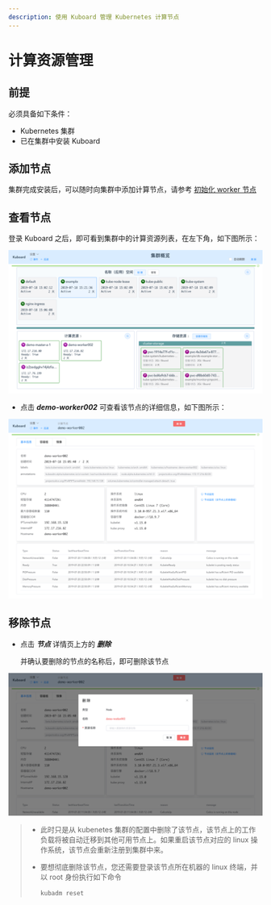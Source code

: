 ```yaml
---
description: 使用 Kuboard 管理 Kubernetes 计算节点
---
```


# 计算资源管理

## 前提

必须具备如下条件：

* Kubernetes 集群
* 已在集群中安装 Kuboard

## 添加节点

集群完成安装后，可以随时向集群中添加计算节点，请参考 [初始化 worker 节点](/install/install-k8s.html#初始化-worker节点)



## 查看节点

登录 Kuboard 之后，即可看到集群中的计算资源列表，在左下角，如下图所示：

![Kubernetes教程：Kuboard集群概览页](./computing.assets/image-20190720224950653.png)



* 点击 ***demo-worker002*** 可查看该节点的详细信息，如下图所示：

![Kubernetes教程：Kuboard节点详情页](./computing.assets/image-20190720225123111.png)



## 移除节点

* 点击 ***节点*** 详情页上方的 ***删除***

  并确认要删除的节点的名称后，即可删除该节点

![Kubernetes教程：Kuboard移除节点](./computing.assets/image-20190720225222622.png)



> * 此时只是从 kubenetes 集群的配置中删除了该节点，该节点上的工作负载将被自动迁移到其他可用节点上。如果重启该节点对应的 linux 操作系统，该节点会重新注册到集群中来。
>
> * 要想彻底删除该节点，您还需要登录该节点所在机器的 linux 终端，并以 root 身份执行如下命令
>
>   ```bash
>   kubadm reset
>   ```
>
>   
